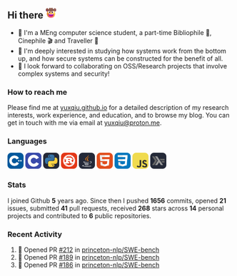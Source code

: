 ## Hi there <picture><img src="./assets/cowboy.png" alt="Cowboy Hat Face" width="25" height="25" /></picture>

- 📖 I'm a MEng computer science student, a part-time Bibliophile 📕, Cinephile 🎬 and Traveller 🚀
- 📍 I'm deeply interested in studying how systems work from the bottom up, and how secure systems can be constructed for the benefit of all.
- 👯 I look forward to collaborating on OSS/Research projects that involve complex systems and security!

### How to reach me

Please find me at [yuxqiu.github.io](https://yuxqiu.github.io/) for a detailed description of my research interests, work experience, and education, and to browse my blog. You can get in touch with me via email at [yuxqiu@proton.me](mailto:yuxqiu@proton.me).

### Languages

<p float="left">
<picture><img src="./assets/cpp.svg" alt="cpp" width="36" /></picture>
<picture><img src="./assets/c.svg" alt="c" width="36" /></picture>
<picture><img src="./assets/py.svg" alt="python" width="36" /></picture>
<picture><img src="./assets/rust.svg" alt="rust" width="36" /></picture>
<picture><img src="./assets/java.svg" alt="java" width="36" /></picture>
<picture><img src="./assets/html.svg" alt="html" width="36" /></picture>
<picture><img src="./assets/css.svg" alt="css" width="36" /></picture>
<picture><img src="./assets/js.svg" alt="js" width="36" /></picture>
<picture><img src="./assets/haskell.svg" alt="haskell" width="36" /></picture>
</p>

### Stats

I joined Github **5** years ago. Since then I pushed **1656** commits, opened **21** issues, submitted **41** pull requests, received **268** stars across **14** personal projects and contributed to **6** public repositories.

### Recent Activity

<!--START_SECTION:activity-->
1. 💪 Opened PR [#212](https://github.com/princeton-nlp/SWE-bench/pull/212) in [princeton-nlp/SWE-bench](https://github.com/princeton-nlp/SWE-bench)
2. 💪 Opened PR [#189](https://github.com/princeton-nlp/SWE-bench/pull/189) in [princeton-nlp/SWE-bench](https://github.com/princeton-nlp/SWE-bench)
3. 💪 Opened PR [#186](https://github.com/princeton-nlp/SWE-bench/pull/186) in [princeton-nlp/SWE-bench](https://github.com/princeton-nlp/SWE-bench)
<!--END_SECTION:activity-->
